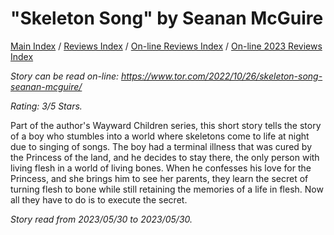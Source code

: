 # "Skeleton Song" by Seanan McGuire

[Main Index](../../../README.md) / [Reviews Index](../../README.md) / [On-line Reviews Index](../README.md) / [On-line 2023 Reviews Index](README.md)

*Story can be read on-line: <https://www.tor.com/2022/10/26/skeleton-song-seanan-mcguire/>*

*Rating: 3/5 Stars.*

Part of the author's Wayward Children series, this short story tells the story of a boy who stumbles into a world where skeletons come to life at night due to singing of songs. The boy had a terminal illness that was cured by the Princess of the land, and he decides to stay there, the only person with living flesh in a world of living bones. When he confesses his love for the Princess, and she brings him to see her parents, they learn the secret of turning flesh to bone while still retaining the memories of a life in flesh. Now all they have to do is to execute the secret.

*Story read from 2023/05/30 to 2023/05/30.*
